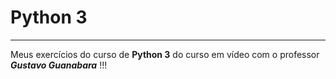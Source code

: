 # Python 3 
***
Meus exercícios do curso de **Python 3** do curso em vídeo com o professor __*Gustavo Guanabara*__ !!! 
